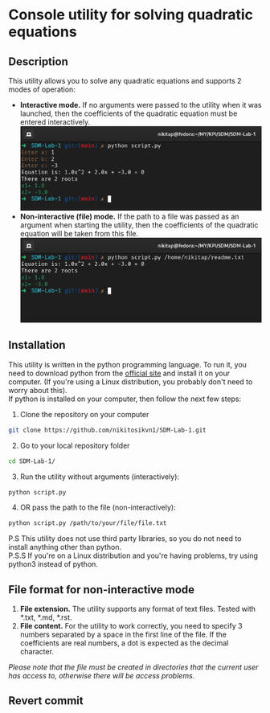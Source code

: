 # Console utility for solving quadratic equations

## Description
This utility allows you to solve any quadratic equations and supports 2 modes of operation:
- **Interactive mode.** If no arguments were passed to the utility when it was launched, then the coefficients of the quadratic equation must be entered interactively.
![interactive](img/inter.png)
- **Non-interactive (file) mode.** If the path to a file was passed as an argument when starting the utility, then the coefficients of the quadratic equation will be taken from this file.
![non-interactive](img/non-inter.png)

## Installation
This utility is written in the python programming language. To run it, you need to download python from the [official site](https://www.python.org/) and install it on your computer. (If you're using a Linux distribution, you probably don't need to worry about this).  
If python is installed on your computer, then follow the next few steps:
1. Clone the repository on your computer
```bash
git clone https://github.com/nikitosikvn1/SDM-Lab-1.git
```
2. Go to your local repository folder
```bash
cd SDM-Lab-1/
```
3. Run the utility without arguments (interactively):
```bash
python script.py
```
4. OR pass the path to the file (non-interactively):
```bash
python script.py /path/to/your/file/file.txt
```

P.S This utility does not use third party libraries, so you do not need to install anything other than python.  
P.S.S If you're on a Linux distribution and you're having problems, try using python3 instead of python.

## File format for non-interactive mode
1. **File extension.** The utility supports any format of text files. Tested with *.txt, *.md, *.rst.
2. **File content.** For the utility to work correctly, you need to specify 3 numbers separated by a space in the first line of the file. If the coefficients are real numbers, a dot is expected as the decimal character.  

*Please note that the file must be created in directories that the current user has access to, otherwise there will be access problems.*

## Revert commit
